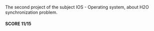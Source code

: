 The second project of the subject IOS - Operating system, about H2O synchronization problem.

#### SCORE 11/15
